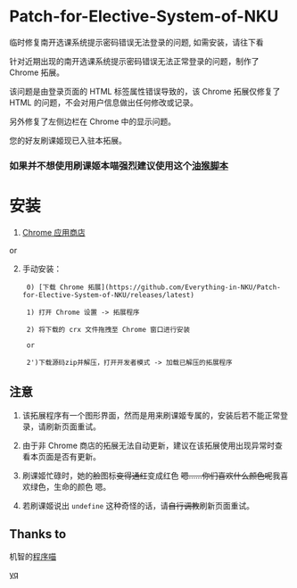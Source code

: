 # Patch-for-Elective-System-of-NKU
临时修复南开选课系统提示密码错误无法登录的问题, 如需安装，请往下看

针对近期出现的南开选课系统提示密码错误无法正常登录的问题，制作了 Chrome 拓展。

该问题是由登录页面的 HTML 标签属性错误导致的，该 Chrome 拓展仅修复了 HTML 的问题，不会对用户信息做出任何修改或记录。

另外修复了左侧边栏在 Chrome 中的显示问题。

您的好友刷课姬现已入驻本拓展。

### 如果并不想使用刷课姬本喵强烈建议使用这个[油猴脚本](https://github.com/NKUCodingCat/Patch-for-Elective-System-of-NKU-FF/tree/master/Greasemonkey)

# 安装
1. [Chrome 应用商店](https://chrome.google.com/webstore/detail/%E5%8D%97%E5%BC%80%E9%80%89%E8%AF%BE%E7%B3%BB%E7%BB%9F%E8%A1%A5%E4%B8%81/mgfhlolniipngcfhakpjlmcllmfjgmal)

or

2. 手动安装：

        0) [下载 Chrome 拓展](https://github.com/Everything-in-NKU/Patch-for-Elective-System-of-NKU/releases/latest)

        1) 打开 Chrome 设置 -> 拓展程序

        2) 将下载的 crx 文件拖拽至 Chrome 窗口进行安装
        
        or 
        
        2')下载源码zip并解压，打开开发者模式 -> 加载已解压的拓展程序
        
## 注意
1. 该拓展程序有一个图形界面，然而是用来刷课姬专属的，安装后若不能正常登录，请刷新页面重试。

2. 由于非 Chrome 商店的拓展无法自动更新，建议在该拓展使用出现异常时查看本页面是否有更新。

3. 刷课姬忙碌时，她的~~脸~~图标~~变得通红~~变成红色  ~~嗯……你们喜欢什么颜色呢~~我喜欢绿色，生命的颜色 嗯。

4. 若刷课姬说出 `undefine` 这种奇怪的话，请~~自行调教~~刷新页面重试。

## Thanks to
机智的[程序喵](https://github.com/NKUCodingCat)

[yq](https://github.com/yqnku)

